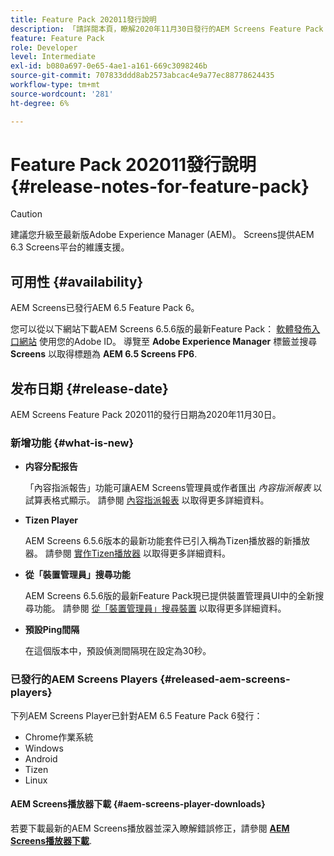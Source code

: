 ```yaml
---
title: Feature Pack 202011發行說明
description: 「請詳閱本頁，瞭解2020年11月30日發行的AEM Screens Feature Pack 202011的相關資訊。」
feature: Feature Pack
role: Developer
level: Intermediate
exl-id: b080a697-0e65-4ae1-a161-669c3098246b
source-git-commit: 707833ddd8ab2573abcac4e9a77ec88778624435
workflow-type: tm+mt
source-wordcount: '281'
ht-degree: 6%

---
```


# Feature Pack 202011發行說明 {#release-notes-for-feature-pack}

>[!CAUTION]
>建議您升級至最新版Adobe Experience Manager (AEM)。 Screens提供AEM 6.3 Screens平台的維護支援。

## 可用性 {#availability}

AEM Screens已發行AEM 6.5 Feature Pack 6。

您可以從以下網站下載AEM Screens 6.5.6版的最新Feature Pack： [軟體發佈入口網站](https://experience.adobe.com/#/downloads/content/software-distribution/en/aem.html) 使用您的Adobe ID。 導覽至 **Adobe Experience Manager** 標籤並搜尋 **Screens** 以取得標題為 **AEM 6.5 Screens FP6**.

## 发布日期 {#release-date}

AEM Screens Feature Pack 202011的發行日期為2020年11月30日。

### 新增功能 {#what-is-new}

* **内容分配报告**

   「內容指派報告」功能可讓AEM Screens管理員或作者匯出 *內容指派報表* 以試算表格式顯示。
請參閱 [內容指派報表](/help/user-guide/content-assignment-report.md) 以取得更多詳細資料。


* **Tizen Player**

   AEM Screens 6.5.6版本的最新功能套件已引入稱為Tizen播放器的新播放器。
請參閱 [實作Tizen播放器](/help/user-guide/tizen-player.md) 以取得更多詳細資料。

* **從「裝置管理員」搜尋功能**

   AEM Screens 6.5.6版的最新Feature Pack現已提供裝置管理員UI中的全新搜尋功能。
請參閱 [從「裝置管理員」搜尋裝置](/help/user-guide/device-registration.md#search-device) 以取得更多詳細資料。

* **預設Ping間隔**

   在這個版本中，預設偵測間隔現在設定為30秒。

### 已發行的AEM Screens Players {#released-aem-screens-players}

下列AEM Screens Player已針對AEM 6.5 Feature Pack 6發行：

* Chrome作業系統
* Windows
* Android
* Tizen
* Linux

#### AEM Screens播放器下載  {#aem-screens-player-downloads}

若要下載最新的AEM Screens播放器並深入瞭解錯誤修正，請參閱 **[AEM Screens播放器下載](https://download.macromedia.com/screens/index.html)**.
